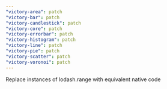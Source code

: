 ```yaml
---
"victory-area": patch
"victory-bar": patch
"victory-candlestick": patch
"victory-core": patch
"victory-errorbar": patch
"victory-histogram": patch
"victory-line": patch
"victory-pie": patch
"victory-scatter": patch
"victory-voronoi": patch
---
```


Replace instances of lodash.range with equivalent native code
